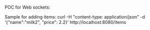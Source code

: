 POC for Web sockets:

Sample for adding items:
curl -H "content-type: application/json" -d '{"name":"milk2", "price": 2.2}' http://localhost:8080/items